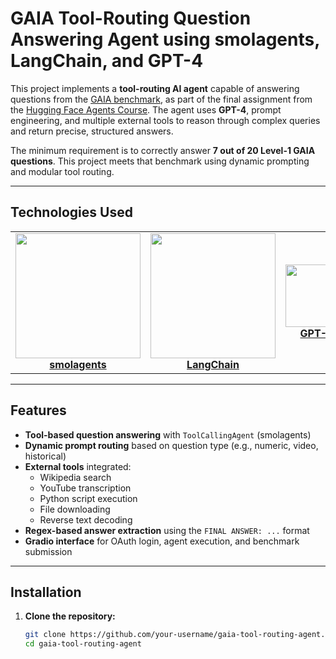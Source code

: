 # GAIA Tool-Routing Question Answering Agent using smolagents, LangChain, and GPT-4

This project implements a **tool-routing AI agent** capable of answering questions from the [GAIA benchmark](https://huggingface.co/learn/agents-course/en/unit4/what-is-gaia), as part of the final assignment from the [Hugging Face Agents Course](https://huggingface.co/learn/agents-course/en/unit4/hands-on). The agent uses **GPT-4**, prompt engineering, and multiple external tools to reason through complex queries and return precise, structured answers.

The minimum requirement is to correctly answer **7 out of 20 Level-1 GAIA questions**. This project meets that benchmark using dynamic prompting and modular tool routing.

---

## Technologies Used

<table>
  <tr>
    <td align="center">
      <img src="https://huggingface.co/datasets/huggingface/documentation-images/resolve/main/smolagents/smolagents.png" width="200"/><br>
      <b><a href="https://github.com/huggingface/smolagents">smolagents</a></b>
    </td>
    <td align="center">
      <img src="https://raw.githubusercontent.com/langchain-ai/.github/main/profile/logo-dark.svg" width="200"/><br>
      <b><a href="https://www.langchain.com/">LangChain</a></b>
    </td>
    <td align="center">
      <img src="https://raw.githubusercontent.com/TypingMind/model-icons/refs/heads/main/icons/gpt-4.webp" width="100"/><br>
      <b><a href="https://openai.com/gpt-4">GPT-4</a></b>
    </td>
  </tr>
</table>


---

## Features

- **Tool-based question answering** with `ToolCallingAgent` (smolagents)
- **Dynamic prompt routing** based on question type (e.g., numeric, video, historical)
- **External tools** integrated:
  - Wikipedia search
  - YouTube transcription
  - Python script execution
  - File downloading
  - Reverse text decoding
- **Regex-based answer extraction** using the `FINAL ANSWER: ...` format
- **Gradio interface** for OAuth login, agent execution, and benchmark submission

---

## Installation

1. **Clone the repository:**
   ```bash
   git clone https://github.com/your-username/gaia-tool-routing-agent.git
   cd gaia-tool-routing-agent
